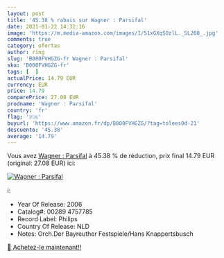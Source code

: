 ```yaml
---
layout: post
title: '45.38 % rabais sur Wagner : Parsifal'
date: 2021-01-22 14:32:16
image: 'https://m.media-amazon.com/images/I/51xGXqSOzlL._SL200_.jpg'
comments: true
category: ofertas
author: ring
slug: 'B000FVHGZG-fr Wagner : Parsifal'
sku: 'B000FVHGZG-fr'
tags: [  ]
actualPrice: 14.79 EUR
currency: EUR
price: 14.79
comparePrice: 27.08 EUR
prodname: 'Wagner : Parsifal'
country: 'fr'
flag: '🇫🇷'
buyurl: 'https://www.amazon.fr/dp/B000FVHGZG/?tag=tolees0d-21'
descuento: '45.38'
average: '14.79'
---
```


Vous avez [Wagner : Parsifal](https://www.amazon.fr/dp/B000FVHGZG/?tag=tolees0d-21)  à  45.38 % de réduction, prix final  14.79 EUR (original: 27.08 EUR) ici:

[![Wagner : Parsifal](https://m.media-amazon.com/images/I/51xGXqSOzlL._SL200_.jpg)](https://www.amazon.fr/dp/B000FVHGZG/?tag=tolees0d-21)

ℹ️:

- Year Of Release: 2006
- Catalog#: 00289 4757785
- Record Label: Philips
- Country Of Release: NLD
- Notes: Orch.Der Bayreuther Festspiele/Hans Knappertsbusch

[🛒 Achetez-le maintenant!!](https://www.amazon.fr/dp/B000FVHGZG/?tag=tolees0d-21)
